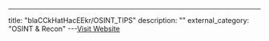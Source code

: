 ---
title: "blaCCkHatHacEEkr/OSINT_TIPS"
description: ""
external_category: "OSINT & Recon"
---[Visit Website](https://github.com/blaCCkHatHacEEkr/OSINT_TIPS)

